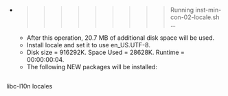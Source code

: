 * >>>>>>>>> Running inst-min-con-02-locale.sh ...
  * After this operation, 20.7 MB of additional disk space will be used.
  * Install locale and set it to use en_US.UTF-8.
  * Disk size = 916292K. Space Used = 28628K. Runtime = 00:00:00:04.
  * The following NEW packages will be installed:
  ```bash
libc-l10n locales
  ```
